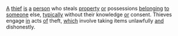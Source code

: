 [A](./a.md) [thief](./thief.md) [is](./is.md) [a](./a.md) [person](./person.md) who steals [property](./property.md) [or](./or.md) possessions [belonging](./belonging.md) [to](./to.md) [someone](./someone.md) else, [typically](./typically.md) without their knowledge [or](./or.md) consent. Thieves engage [in](./in.md) acts [of](./of.md) theft, [which](./which.md) involve taking items unlawfully [and](./and.md) dishonestly.